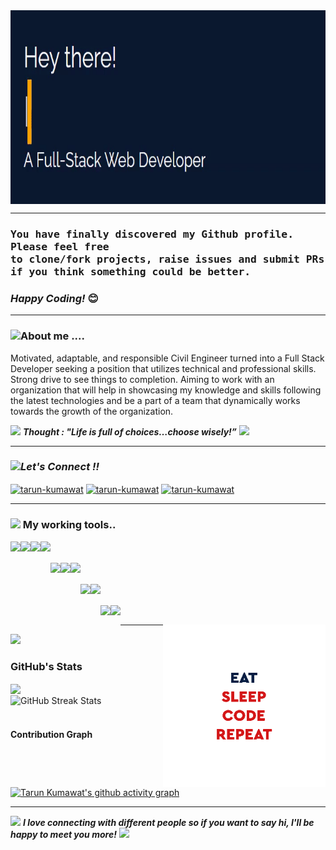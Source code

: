 <img align="center" width="800px" height="310px" src="https://raw.githubusercontent.com/tarun10001/Tarun10001/main/tkfinalgif2.gif" alt="">
  <hr/>

<h3><samp><strong>You have finally discovered my Github profile. Please feel free  <br>  to clone/fork projects, raise issues and submit PRs if you think something could be better.</strong></samp></h3> 
<h3><i>Happy Coding!</i> 😊</h3>
<hr>

<!-- <img src="https://media.giphy.com/media/iY8CRBdQXODJSCERIr/giphy.gif" width="10px"> -->
<h3><img src="https://camo.githubusercontent.com/beb64ff21c883e318e4f5db5231c2ba4175705bea1c9249e82a41ab375db4f75/68747470733a2f2f6d65646961322e67697068792e636f6d2f6d656469612f51737347456d706b79454f684243623765312f67697068792e6769663f6369643d656366303565343761306e336769316266716e74716d6f62386739616964316f796a327772336473336d67373030626c267269643d67697068792e676966" width="30px">About me ....</h3>
Motivated, adaptable, and responsible Civil
Engineer turned into a Full Stack Developer seeking a
position that utilizes technical and professional skills. Strong drive to see things to completion. Aiming to
work with an organization that will help in showcasing
my knowledge and skills following the latest
technologies and be a part of a team that
dynamically works towards the growth of the organization.


 <img src="https://media.giphy.com/media/gH3LO09IOiZIqePwv9/giphy.gif" width="50" /> <b><i align="center">Thought : "Life is full of choices…choose wisely!”</i></b> <img src="https://media.giphy.com/media/qjqUcgIyRjsl2/giphy.gif" width="50" />

 <hr>
 <h3><img src="https://raw.githubusercontent.com/ShahriarShafin/ShahriarShafin/main/Assets/handshake.gif" width="70" /><i>Let's Connect !!</i></h3>
 <p align="left">
 <a href="https://www.linkedin.com/in/tarun-kumawat/" target="blank"><img height="35px" align="center" src="https://img.shields.io/badge/LinkedIn-0077B5?style=for-the-badge&logo=linkedin&logoColor=white" alt="tarun-kumawat" /></a>
   <a title="tarunkumawat19940@gmail.com" href="mailto:tarunkumawat1994@gmail.com" target="blank"><img height="35px" align="center" src="https://img.shields.io/badge/Gmail-D14836?style=for-the-badge&logo=gmail&logoColor=white" alt="tarun-kumawat" /></a> 
   <a title="tarunkumawat19940@gmail.com" href="https://twitter.com/Tk05601299?t=2t8iz4BTo7NfKs10gLgMFQ&s=09" target="blank"><img height="35px" align="center" src="https://img.shields.io/badge/twitter-0077B5?style=for-the-badge&logo=twitter&logoColor=white " alt="tarun-kumawat" /></a> 
</p>
 <hr>
 
 
 <h3><img src="https://camo.githubusercontent.com/beb64ff21c883e318e4f5db5231c2ba4175705bea1c9249e82a41ab375db4f75/68747470733a2f2f6d65646961322e67697068792e636f6d2f6d656469612f51737347456d706b79454f684243623765312f67697068792e6769663f6369643d656366303565343761306e336769316266716e74716d6f62386739616964316f796a327772336473336d67373030626c267269643d67697068792e676966" width="30px">&nbsp;My working tools..</h3>
 
 <p align="left">
 <img align="left" height="35px" src="https://img.shields.io/badge/html5%20-%23e34f26.svg?&style=for-the-badge&logo=html5&logoColor=white" />
  
 <img align="left" height="35px" src="https://img.shields.io/badge/css3%20-%231572B6.svg?&style=for-the-badge&logo=css3&logoColor=white" />
 <img align="left" height="35px" src="https://img.shields.io/badge/JavaScript-323330?style=for-the-badge&logo=javascript&logoColor=F7DF1E" />
 <img align="left" height="35px" src="https://img.shields.io/badge/React-20232A?style=for-the-badge&logo=react&logoColor=61DAFB" />
  <br/>
  <br/>
   <img align="left" height="35px" src="https://img.shields.io/badge/Node.js-339933?style=for-the-badge&logo=nodedotjs&logoColor=white" />
   <img align="left" height="35px" src="https://img.shields.io/badge/-MongoDB-13aa52?style=flat-square&logo=mongodb&logoColor=white" />
  <img align="left" height="35px" src="https://img.shields.io/badge/express.js-%23404d59.svg?style=for-the-badge&logo=express&logoColor=%2361DAFB" />
   <br/>
   <br/>
  <img align="left" height="35px" src="https://img.shields.io/badge/Material--UI-0081CB?style=for-the-badge&logo=material-ui&logoColor=white" />&nbsp;
  <img align="left" height="35px" src="https://img.shields.io/badge/bootstrap-323330?style=for-the-badge&logo=bootstrap&logoColor=F7DF1E" />&nbsp;
   <br/>
  <br/>  
   <img align="left" height="35px" src="https://img.shields.io/badge/Postman-FF6C37?style=for-the-badge&logo=Postman&logoColor=white" />&nbsp;
 <img align="left" height="35px" src="https://img.shields.io/badge/-Heroku-430098?style=flat-square&logo=heroku&logoColor=white" />&nbsp;
<br/>
   </p>
  <p align="right">
  <img src ="https://github.com/shivam-singh-au17/shivam-singh-au17/blob/main/Images/imhd.gif?raw=true" align="right" width="260" height="260" />
  </p>
  
<hr>
<p>
<img src="https://camo.githubusercontent.com/f11b92476ee793cfe97f20e0564ab552bd9bd670179d7b6772c59bb4d3218ca6/68747470733a2f2f692e70696e696d672e636f6d2f6f726967696e616c732f36352f63342f66342f36356334663435323537316265313236316539633632336637646134383861632e676966" width="60"><h3>GitHub's Stats</h3>
</p>
<img align="center" src="https://github-readme-stats.vercel.app/api?username=tarun10001&title_color=FFFFFF&text_color=FF8071&show_icons=true&icon_color=FF8071&include_all_commits=true&count_private=true&theme=dark" height="200" />
        <br>
        <img align="center" src="https://github-readme-streak-stats.herokuapp.com/?user=tarun10001&theme=dark&date_format=j%20M%5B%20Y%5D&currStreakLabel=FFFFFF&fire=FF8071&ring=FF8071" alt="GitHub Streak Stats" height="200" /> 
        <br>
        <br>
 
 
 #### Contribution Graph
 
[![Tarun Kumawat's github activity graph](https://activity-graph.herokuapp.com/graph?username=tarun10001&&theme=xcode)](https://github.com/MrBlueBird2/github-readme-activity-graph)
<hr clear="both">

<img src="https://media.giphy.com/media/LnQjpWaON8nhr21vNW/giphy.gif" width="60"> <em><b>**I love connecting with different people</b> so if you want to say <b>hi, I'll be happy to meet you more!**</b></em> <img src="https://media.giphy.com/media/7j2hfyeVcDtf2/giphy.gif" width="50" />

